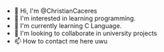 - 👋 Hi, I'm @ChristianCaceres
- 👀 I'm interested in learning programming.
- 🌱 I'm currently learning C Language.
- 💞️ I'm looking to collaborate in university projects
- 📫 How to contact me here uwu

<!---
ChristianCaceres/ChristianCaceres is a special ✨ repository ✨ because its `README.md` (this file) appears in your GitHub profile.
You can click the Preview link to take a look at your changes.
--->
